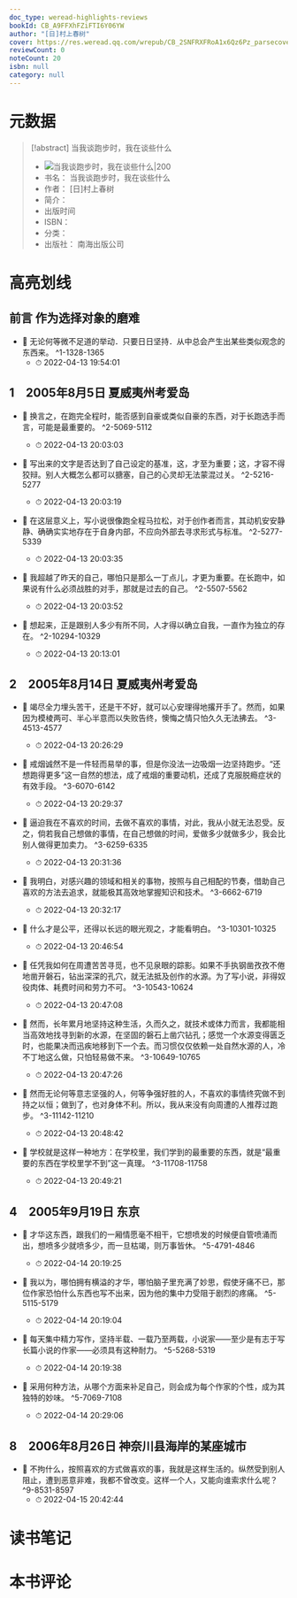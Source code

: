 ```yaml
---
doc_type: weread-highlights-reviews
bookId: CB_A9FFXhFZiFTI6Y06YW
author: "[日]村上春树"
cover: https://res.weread.qq.com/wrepub/CB_2SNFRXFRoA1x6Qz6Pz_parsecover
reviewCount: 0
noteCount: 20
isbn: null
category: null
---
```

# 元数据
> [!abstract] 当我谈跑步时，我在谈些什么
> - ![ 当我谈跑步时，我在谈些什么|200](https://res.weread.qq.com/wrepub/CB_2SNFRXFRoA1x6Qz6Pz_parsecover)
> - 书名： 当我谈跑步时，我在谈些什么
> - 作者： [日]村上春树
> - 简介： 
> - 出版时间 
> - ISBN： 
> - 分类： 
> - 出版社： 南海出版公司

# 高亮划线

## 前言 作为选择对象的磨难


- 📌 无论何等微不足道的举动．只要日日坚持．从中总会产生出某些类似观念的东西来。 ^1-1328-1365
    - ⏱ 2022-04-13 19:54:01 
## 1　2005年8月5日 夏威夷州考爱岛


- 📌 换言之，在跑完全程时，能否感到自豪或类似自豪的东西，对于长跑选手而言，可能是最重要的。 ^2-5069-5112
    - ⏱ 2022-04-13 20:03:03 

- 📌 写出来的文字是否达到了自己设定的基准，这，才至为重要；这，才容不得狡辩。别人大概怎么都可以搪塞，自己的心灵却无法蒙混过关。 ^2-5216-5277
    - ⏱ 2022-04-13 20:03:19 

- 📌 在这层意义上，写小说很像跑全程马拉松，对于创作者而言，其动机安安静静、确确实实地存在于自身内部，不应向外部去寻求形式与标准。 ^2-5277-5339
    - ⏱ 2022-04-13 20:03:35 

- 📌 我超越了昨天的自己，哪怕只是那么一丁点儿，才更为重要。在长跑中，如果说有什么必须战胜的对手，那就是过去的自己。 ^2-5507-5562
    - ⏱ 2022-04-13 20:03:52 

- 📌 想起来，正是跟别人多少有所不同，人才得以确立自我，一直作为独立的存在。 ^2-10294-10329
    - ⏱ 2022-04-13 20:13:01 
## 2　2005年8月14日 夏威夷州考爱岛


- 📌 竭尽全力埋头苦干，还是干不好，就可以心安理得地撂开手了。然而，如果因为模棱两可、半心半意而以失败告终，懊悔之情只怕久久无法拂去。 ^3-4513-4577
    - ⏱ 2022-04-13 20:26:29 

- 📌 戒烟诚然不是一件轻而易举的事，但是你没法一边吸烟一边坚持跑步。“还想跑得更多”这一自然的想法，成了戒烟的重要动机，还成了克服脱瘾症状的有效手段。 ^3-6070-6142
    - ⏱ 2022-04-13 20:29:37 

- 📌 逼迫我在不喜欢的时间，去做不喜欢的事情，对此，我从小就无法忍受。反之，倘若我自己想做的事情，在自己想做的时间，爱做多少就做多少，我会比别人做得更加卖力。 ^3-6259-6335
    - ⏱ 2022-04-13 20:31:36 

- 📌 我明白，对感兴趣的领域和相关的事物，按照与自己相配的节奏，借助自己喜欢的方法去追求，就能极其高效地掌握知识和技术。 ^3-6662-6719
    - ⏱ 2022-04-13 20:32:17 

- 📌 什么才是公平，还得以长远的眼光观之，才能看明白。 ^3-10301-10325
    - ⏱ 2022-04-13 20:46:54 

- 📌 任凭我如何在周遭苦苦寻觅，也不见泉眼的踪影。如果不手执钢凿孜孜不倦地凿开磐石，钻出深深的孔穴，就无法抵及创作的水源。为了写小说，非得奴役肉体、耗费时间和劳力不可。 ^3-10543-10624
    - ⏱ 2022-04-13 20:47:08 

- 📌 然而，长年累月地坚持这种生活，久而久之，就技术或体力而言，我都能相当高效地找寻到新的水源，在坚固的磐石上凿穴钻孔；感觉一个水源变得匮乏时，也能果决而迅疾地移到下一个去。而习惯仅仅依赖一处自然水源的人，冷不丁地这么做，只怕轻易做不来。 ^3-10649-10765
    - ⏱ 2022-04-13 20:47:26 

- 📌 然而无论何等意志坚强的人，何等争强好胜的人，不喜欢的事情终究做不到持之以恒；做到了，也对身体不利。所以，我从来没有向周遭的人推荐过跑步。 ^3-11142-11210
    - ⏱ 2022-04-13 20:48:42 

- 📌 学校就是这样一种地方：在学校里，我们学到的最重要的东西，就是“最重要的东西在学校里学不到”这一真理。 ^3-11708-11758
    - ⏱ 2022-04-13 20:49:21 
## 4　2005年9月19日 东京


- 📌 才华这东西，跟我们的一厢情愿毫不相干，它想喷发的时候便自管喷涌而出，想喷多少就喷多少，而一旦枯竭，则万事皆休。 ^5-4791-4846
    - ⏱ 2022-04-14 20:19:25 

- 📌 我以为，哪怕拥有横溢的才华，哪怕脑子里充满了妙思，假使牙痛不已，那位作家恐怕什么东西也写不出来，因为他的集中力受阻于剧烈的疼痛。 ^5-5115-5179
    - ⏱ 2022-04-14 20:19:04 

- 📌 每天集中精力写作，坚持半载、一载乃至两载，小说家——至少是有志于写长篇小说的作家——必须具有这种耐力。 ^5-5268-5319
    - ⏱ 2022-04-14 20:19:38 

- 📌 采用何种方法，从哪个方面来补足自己，则会成为每个作家的个性，成为其独特的妙味。 ^5-7069-7108
    - ⏱ 2022-04-14 20:29:06 
## 8　2006年8月26日 神奈川县海岸的某座城市


- 📌 不拘什么，按照喜欢的方式做喜欢的事，我就是这样生活的。纵然受到别人阻止，遭到恶意非难，我都不曾改变。这样一个人，又能向谁索求什么呢？ ^9-8531-8597
    - ⏱ 2022-04-15 20:42:44 
# 读书笔记

# 本书评论
